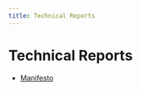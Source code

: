 ```yaml
---
title: Technical Reports
---
```


# Technical Reports

* [Manifesto](/technical-reports/technical-report-0001.html)
